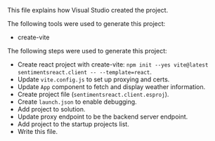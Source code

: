 This file explains how Visual Studio created the project.

The following tools were used to generate this project:
- create-vite

The following steps were used to generate this project:
- Create react project with create-vite: `npm init --yes vite@latest sentimentsreact.client -- --template=react`.
- Update `vite.config.js` to set up proxying and certs.
- Update `App` component to fetch and display weather information.
- Create project file (`sentimentsreact.client.esproj`).
- Create `launch.json` to enable debugging.
- Add project to solution.
- Update proxy endpoint to be the backend server endpoint.
- Add project to the startup projects list.
- Write this file.
